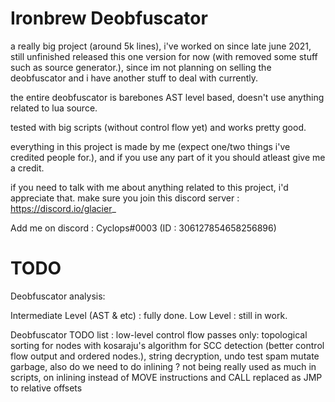 # Ironbrew Deobfuscator

a really big project (around 5k lines), i've worked on since late june 2021, still unfinished
released this one version for now (with removed some stuff such as source generator.), since im not planning on selling the deobfuscator and i have another stuff to deal with currently.

the entire deobfuscator is barebones AST level based, doesn't use anything related to lua source.

tested with big scripts (without control flow yet) and works pretty good.

everything in this project is made by me (expect one/two things i've credited people for.), and if you use any part of it you should atleast give me a credit.

if you need to talk with me about anything related to this project, i'd appreciate that.
make sure you join this discord server :
https://discord.io/glacier_

Add me on discord :
Cyclops#0003 (ID : 306127854658256896)

# TODO

Deobfuscator analysis:

Intermediate Level (AST & etc) : fully done.
Low Level : still in work.

Deobfuscator TODO list : low-level control flow passes only: topological sorting for nodes with kosaraju's algorithm for SCC detection (better control flow output and ordered nodes.), string decryption, undo test spam mutate garbage,
also do we need to do inlining ? not being really used as much in scripts, on inlining instead of MOVE instructions and CALL replaced as JMP to relative offsets
